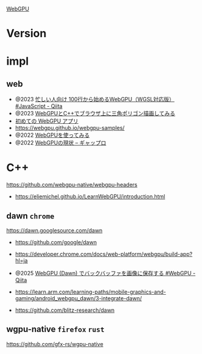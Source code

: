 [WebGPU](https://www.w3.org/TR/webgpu/)

# Version

# impl

## web

- @2023 [忙しい人向け 100行から始めるWebGPU（WGSL対応版） #JavaScript - Qiita](https://qiita.com/cx20/items/1f2dcfe0e7ac60fc8ce9)
- @2023 [WebGPUとC++でブラウザ上に三角ポリゴン描画してみる](https://zenn.dev/kd_gamegikenblg/articles/a5a8effe43bf3c)
- [初めての WebGPU アプリ](https://codelabs.developers.google.com/your-first-webgpu-app?hl=ja#0)
- https://webgpu.github.io/webgpu-samples/
- @2022 [WebGPUを使ってみる](https://zenn.dev/bellbind/scraps/eb114b4f51322a)
- @2022 [WebGPUの現状 – ギャップロ](https://gaprot.jp/2022/02/14/webgpu2022/)

# C++

https://github.com/webgpu-native/webgpu-headers

- https://eliemichel.github.io/LearnWebGPU/introduction.html

## dawn `chrome`

https://dawn.googlesource.com/dawn

- https://github.com/google/dawn

- https://developer.chrome.com/docs/web-platform/webgpu/build-app?hl=ja

- @2025 [WebGPU (Dawn) でバックバッファを画像に保存する #WebGPU - Qiita](https://qiita.com/lriki/items/1ecdf377a6b2b57ba331)

- https://learn.arm.com/learning-paths/mobile-graphics-and-gaming/android_webgpu_dawn/3-integrate-dawn/

- https://github.com/blitz-research/dawn

## wgpu-native `firefox` `rust`

https://github.com/gfx-rs/wgpu-native

